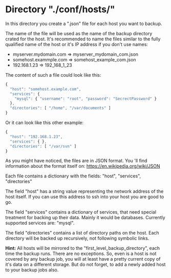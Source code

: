 # Directory "./conf/hosts/"

In this directory you create a ".json" file for each host you want to backup.

The name of the file will be used as the name of the backup directory
crated for the host. It's recommended to name the files similar to the
fully qualified name of the host or it's IP address if you don't use names:

* myserver.mydomain.com => myserver_mydomain_com.json
* somehost.exammple.com => somehost_example_com.json
* 192.168.1.23          => 192_168_1_23

The content of such a file could look like this:
```javascript
{
  "host": "somehost.example.com",
  "services": {
    "mysql": { "username": "root", "password": "SecrectPassword" }
  },
  "directories": [ "/home", "/var/documents" ]
}
```
Or it can look like this other example:
```javascript
{
  "host": "192.168.1.23",
  "services": { },
  "directories": [ "/var/svn" ]
}
```
As you might have noticed, the files are in JSON format. You 'll find
information about the format itself on: https://en.wikipedia.org/wiki/JSON

Each file contains a dictionary with the fields:
"host", "services", "directories"

The field "host" has a string value representing the network address of the
host itself. If you can use this address to ssh into your host you are good
to go.

The field "services" contains a dictionary of services, that need special
treatment for backing up their data. Mainly it would be databases. Currently
supported services are: "mysql".

The field "directories" contains a list of directory paths on the host. Each
directory will be backed up recursively, not following symbolic links.

**Hint:**
All hosts will be mirrored to the "first_level_backup_directory", each
time the backup runs. There are no exceptions. So, even is a host is
not covered by any backup job, you will at least have a pretty current
copy of it's data on a different storage. But do not forget, to
add a newly added host to your backup jobs also.
